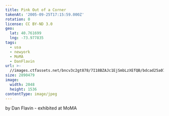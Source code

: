 ```yaml
---
title: Pink Out of a Corner
takenAt: '2005-09-25T17:15:59.000Z'
rotation: 0
license: CC BY-ND 3.0
geo:
  lat: 40.761699
  lng: -73.977835
tags:
  - usa
  - newyork
  - MoMA
  - DanFlavin
url: >-
  //images.ctfassets.net/bncv3c2gt878/7I18BZAJc1EjSmbLzXEfQB/bdcad25a07d2ad0b349923b5d1a667d1/pink-out-of-a-corner_4324833823_o
size: 2890479
image:
  width: 2048
  height: 1536
contentType: image/jpeg
---
```


by Dan Flavin - exhibited at MoMA